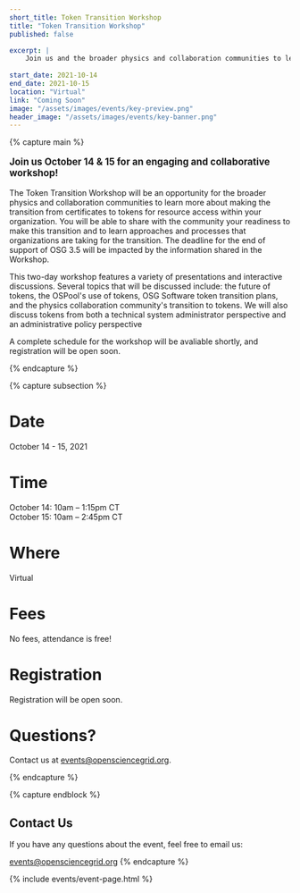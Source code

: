 ```yaml
---
short_title: Token Transition Workshop 
title: "Token Transition Workshop"
published: false

excerpt: |
    Join us and the broader physics and collaboration communities to learn about making the transition from certificates to tokens for resource access within your organization.
    
start_date: 2021-10-14
end_date: 2021-10-15
location: "Virtual"
link: "Coming Soon"
image: "/assets/images/events/key-preview.png"
header_image: "/assets/images/events/key-banner.png"
---
```


{% capture main %}

<p style="font-size: larger; font-weight: bold;">Join us October 14 & 15 for an engaging and collaborative workshop!</p>

  

The Token Transition Workshop will be an opportunity for the broader physics and collaboration communities to learn more about making the transition from certificates to tokens for resource access within your organization. You will be able to share with the community your readiness to make this transition and to learn approaches and processes that organizations are taking for the transition. The deadline for the end of support of OSG 3.5 will be impacted by the information shared in the Workshop.

This two-day workshop features a variety of presentations and interactive discussions. Several topics that will be discussed include: the future of tokens, the OSPool's use of tokens, OSG Software token transition plans, and the physics collaboration community's transition to tokens. We will also discuss tokens from both a technical system administrator perspective and an administrative policy perspective

A complete schedule for the workshop will be avaliable shortly, and registration will be open soon.

{% endcapture %}


{% capture subsection %}
# Date

October 14 - 15, 2021

# Time

October 14: 10am – 1:15pm CT  
October 15: 10am – 2:45pm CT 

# Where

Virtual

# Fees

No fees, attendance is free!

# Registration
Registration will be open soon.

# Questions?

Contact us at <events@opensciencegrid.org>. 

{% endcapture %}

{% capture endblock %}
## Contact Us


If you have any questions about the event, feel free to email us:

<events@opensciencegrid.org>
{% endcapture %}

{% include events/event-page.html %}
